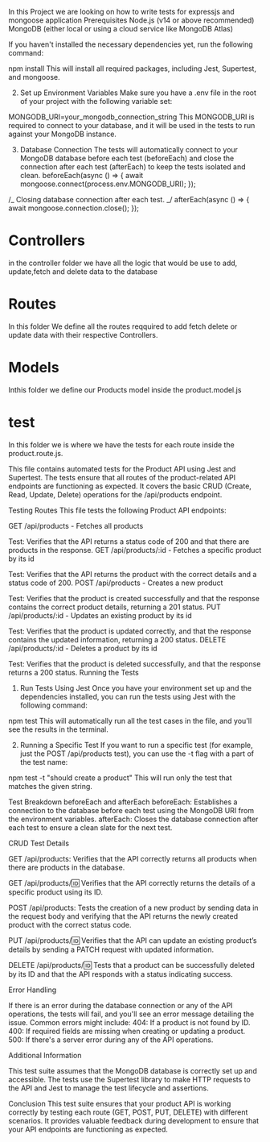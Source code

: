 In this Project we are looking on how to write tests for expressjs and mongoose application
Prerequisites
Node.js (v14 or above recommended)
MongoDB (either local or using a cloud service like MongoDB Atlas)

If you haven't installed the necessary dependencies yet, run the following command:

npm install
This will install all required packages, including Jest, Supertest, and mongoose.

2. Set up Environment Variables
   Make sure you have a .env file in the root of your project with the following variable set:

MONGODB_URI=your_mongodb_connection_string
This MONGODB_URI is required to connect to your database, and it will be used in the tests to run against your MongoDB instance.

3. Database Connection
   The tests will automatically connect to your MongoDB database before each test (beforeEach) and close the connection after each test (afterEach) to keep the tests isolated and clean.
   beforeEach(async () => {
   await mongoose.connect(process.env.MONGODB_URI);
   });

/_ Closing database connection after each test. _/
afterEach(async () => {
await mongoose.connection.close();
});

# Controllers

in the controller folder we have all the logic that would be use to add, update,fetch and delete data to the database

# Routes

In this folder We define all the routes reqquired to add fetch delete or update data with their respective Controllers.

# Models

Inthis folder we define our Products model inside the product.model.js

# test

In this folder we is where we have the tests for each route inside the product.route.js.

This file contains automated tests for the Product API using Jest and Supertest. The tests ensure that all routes of the product-related API endpoints are functioning as expected. It covers the basic CRUD (Create, Read, Update, Delete) operations for the /api/products endpoint.

Testing Routes
This file tests the following Product API endpoints:

GET /api/products - Fetches all products

Test: Verifies that the API returns a status code of 200 and that there are products in the response.
GET /api/products/:id - Fetches a specific product by its id

Test: Verifies that the API returns the product with the correct details and a status code of 200.
POST /api/products - Creates a new product

Test: Verifies that the product is created successfully and that the response contains the correct product details, returning a 201 status.
PUT /api/products/:id - Updates an existing product by its id

Test: Verifies that the product is updated correctly, and that the response contains the updated information, returning a 200 status.
DELETE /api/products/:id - Deletes a product by its id

Test: Verifies that the product is deleted successfully, and that the response returns a 200 status.
Running the Tests

1. Run Tests Using Jest
   Once you have your environment set up and the dependencies installed, you can run the tests using Jest with the following command:

npm test
This will automatically run all the test cases in the file, and you'll see the results in the terminal.

2. Running a Specific Test
   If you want to run a specific test (for example, just the POST /api/products test), you can use the -t flag with a part of the test name:

npm test -t "should create a product"
This will run only the test that matches the given string.

Test Breakdown
beforeEach and afterEach
beforeEach: Establishes a connection to the database before each test using the MongoDB URI from the environment variables.
afterEach: Closes the database connection after each test to ensure a clean slate for the next test.

CRUD Test Details

GET /api/products: Verifies that the API correctly returns all products when there are products in the database.

GET /api/products/:id: Verifies that the API correctly returns the details of a specific product using its ID.

POST /api/products: Tests the creation of a new product by sending data in the request body and verifying that the API returns the newly created product with the correct status code.

PUT /api/products/:id: Verifies that the API can update an existing product’s details by sending a PATCH request with updated information.

DELETE /api/products/:id: Tests that a product can be successfully deleted by its ID and that the API responds with a status indicating success.

Error Handling

If there is an error during the database connection or any of the API operations, the tests will fail, and you'll see an error message detailing the issue.
Common errors might include:
404: If a product is not found by ID.
400: If required fields are missing when creating or updating a product.
500: If there's a server error during any of the API operations.

Additional Information

This test suite assumes that the MongoDB database is correctly set up and accessible.
The tests use the Supertest library to make HTTP requests to the API and Jest to manage the test lifecycle and assertions.

Conclusion
This test suite ensures that your product API is working correctly by testing each route (GET, POST, PUT, DELETE) with different scenarios. It provides valuable feedback during development to ensure that your API endpoints are functioning as expected.
